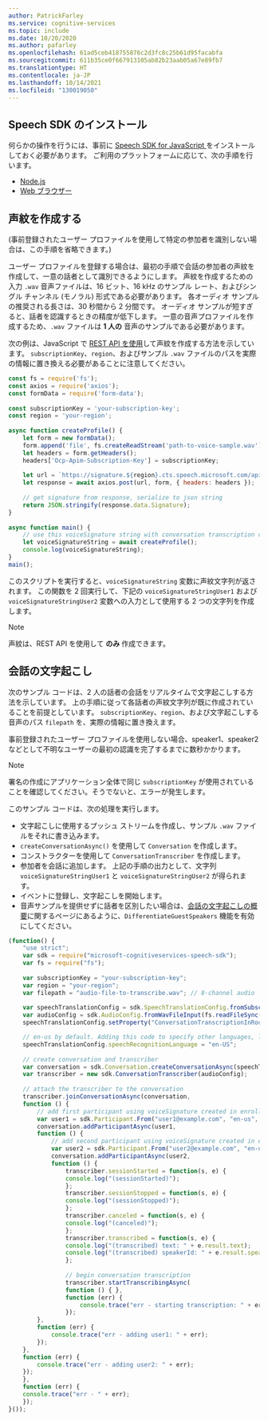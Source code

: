 ```yaml
---
author: PatrickFarley
ms.service: cognitive-services
ms.topic: include
ms.date: 10/20/2020
ms.author: pafarley
ms.openlocfilehash: 61ad5ceb418755876c2d3fc8c25b61d95facabfa
ms.sourcegitcommit: 611b35ce0f667913105ab82b23aab05a67e89fb7
ms.translationtype: HT
ms.contentlocale: ja-JP
ms.lasthandoff: 10/14/2021
ms.locfileid: "130019050"
---
```

## <a name="install-the-speech-sdk"></a>Speech SDK のインストール

何らかの操作を行うには、事前に <a href="https://www.npmjs.com/package/microsoft-cognitiveservices-speech-sdk" target="_blank">Speech SDK for JavaScript </a> をインストールしておく必要があります。 ご利用のプラットフォームに応じて、次の手順を行います。

- <a href="/azure/cognitive-services/speech-service/speech-sdk?tabs=nodejs#get-the-speech-sdk" target="_blank">Node.js <span 
class="docon docon-navigate-external x-hidden-focus"></span></a>
- <a href="/azure/cognitive-services/speech-service/speech-sdk?tabs=browser#get-the-speech-sdk" target="_blank">Web ブラウザー </a>

## <a name="create-voice-signatures"></a>声紋を作成する

(事前登録されたユーザー プロファイルを使用して特定の参加者を識別しない場合は、この手順を省略できます。)

ユーザー プロファイルを登録する場合は、最初の手順で会話の参加者の声紋を作成して、一意の話者として識別できるようにします。 声紋を作成するための入力 `.wav` 音声ファイルは、16 ビット、16 kHz のサンプル レート、およびシングル チャンネル (モノラル) 形式である必要があります。 各オーディオ サンプルの推奨される長さは、30 秒間から 2 分間です。 オーディオ サンプルが短すぎると、話者を認識するときの精度が低下します。 一意の音声プロファイルを作成するため、`.wav` ファイルは **1 人の** 音声のサンプルである必要があります。

次の例は、JavaScript で [REST API を使用](https://aka.ms/cts/signaturegenservice)して声紋を作成する方法を示しています。 `subscriptionKey`、`region`、およびサンプル `.wav` ファイルのパスを実際の情報に置き換える必要があることに注意してください。

```javascript
const fs = require('fs');
const axios = require('axios');
const formData = require('form-data');
 
const subscriptionKey = 'your-subscription-key';
const region = 'your-region';
 
async function createProfile() {
    let form = new formData();
    form.append('file', fs.createReadStream('path-to-voice-sample.wav'));
    let headers = form.getHeaders();
    headers['Ocp-Apim-Subscription-Key'] = subscriptionKey;
 
    let url = `https://signature.${region}.cts.speech.microsoft.com/api/v1/Signature/GenerateVoiceSignatureFromFormData`;
    let response = await axios.post(url, form, { headers: headers });
    
    // get signature from response, serialize to json string
    return JSON.stringify(response.data.Signature);
}
 
async function main() {
    // use this voiceSignature string with conversation transcription calls below
    let voiceSignatureString = await createProfile();
    console.log(voiceSignatureString);
}
main();
```

このスクリプトを実行すると、`voiceSignatureString` 変数に声紋文字列が返されます。 この関数を 2 回実行して、下記の `voiceSignatureStringUser1` および `voiceSignatureStringUser2` 変数への入力として使用する 2 つの文字列を作成します。

> [!NOTE]
> 声紋は、REST API を使用して **のみ** 作成できます。

## <a name="transcribe-conversations"></a>会話の文字起こし

次のサンプル コードは、2 人の話者の会話をリアルタイムで文字起こしする方法を示しています。 上の手順に従って各話者の声紋文字列が既に作成されていることを前提としています。 `subscriptionKey`、`region`、および文字起こしする音声のパス `filepath` を、実際の情報に置き換えます。

事前登録されたユーザー プロファイルを使用しない場合、speaker1、speaker2 などとして不明なユーザーの最初の認識を完了するまでに数秒かかります。

> [!NOTE]
> 署名の作成にアプリケーション全体で同じ `subscriptionKey` が使用されていることを確認してください。そうでないと、エラーが発生します。 

このサンプル コードは、次の処理を実行します。

* 文字起こしに使用するプッシュ ストリームを作成し、サンプル `.wav` ファイルをそれに書き込みます。
* `createConversationAsync()` を使用して `Conversation` を作成します。
* コンストラクターを使用して `ConversationTranscriber` を作成します。
* 参加者を会話に追加します。 上記の手順の出力として、文字列 `voiceSignatureStringUser1` と `voiceSignatureStringUser2` が得られます。
* イベントに登録し、文字起こしを開始します。
* 音声サンプルを提供せずに話者を区別したい場合は、[会話の文字起こしの概要](../../../conversation-transcription.md)に関するページにあるように、`DifferentiateGuestSpeakers` 機能を有効にしてください。 

```javascript
(function() {
    "use strict";
    var sdk = require("microsoft-cognitiveservices-speech-sdk");
    var fs = require("fs");
    
    var subscriptionKey = "your-subscription-key";
    var region = "your-region";
    var filepath = "audio-file-to-transcribe.wav"; // 8-channel audio
    
    var speechTranslationConfig = sdk.SpeechTranslationConfig.fromSubscription(subscriptionKey, region);
    var audioConfig = sdk.AudioConfig.fromWavFileInput(fs.readFileSync(filepath));
    speechTranslationConfig.setProperty("ConversationTranscriptionInRoomAndOnline", "true");

    // en-us by default. Adding this code to specify other languages, like zh-cn.
    speechTranslationConfig.speechRecognitionLanguage = "en-US";
    
    // create conversation and transcriber
    var conversation = sdk.Conversation.createConversationAsync(speechTranslationConfig, "myConversation");
    var transcriber = new sdk.ConversationTranscriber(audioConfig);
    
    // attach the transcriber to the conversation
    transcriber.joinConversationAsync(conversation,
    function () {
        // add first participant using voiceSignature created in enrollment step
        var user1 = sdk.Participant.From("user1@example.com", "en-us", voiceSignatureStringUser1);
        conversation.addParticipantAsync(user1,
        function () {
            // add second participant using voiceSignature created in enrollment step
            var user2 = sdk.Participant.From("user2@example.com", "en-us", voiceSignatureStringUser2);
            conversation.addParticipantAsync(user2,
            function () {
                transcriber.sessionStarted = function(s, e) {
                console.log("(sessionStarted)");
                };
                transcriber.sessionStopped = function(s, e) {
                console.log("(sessionStopped)");
                };
                transcriber.canceled = function(s, e) {
                console.log("(canceled)");
                };
                transcriber.transcribed = function(s, e) {
                console.log("(transcribed) text: " + e.result.text);
                console.log("(transcribed) speakerId: " + e.result.speakerId);
                };
    
                // begin conversation transcription
                transcriber.startTranscribingAsync(
                function () { },
                function (err) {
                    console.trace("err - starting transcription: " + err);
                });
        },
        function (err) {
            console.trace("err - adding user1: " + err);
        });
    },
    function (err) {
        console.trace("err - adding user2: " + err);
    });
    },
    function (err) {
    console.trace("err - " + err);
    });
}()); 
```
